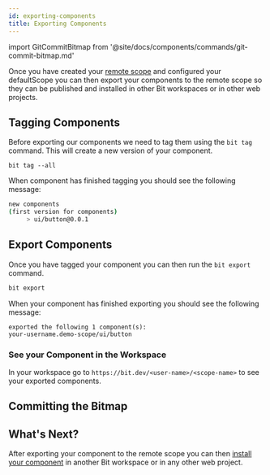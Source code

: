 ```yaml
---
id: exporting-components
title: Exporting Components
---
```


import GitCommitBitmap from '@site/docs/components/commands/git-commit-bitmap.md'

Once you have created your [remote scope](remote-scope) and configured your defaultScope you can then export your components to the remote scope so they can be published and installed in other Bit workspaces or in other web projects.

## Tagging Components

Before exporting our components we need to tag them using the `bit tag` command. This will create a new version of your component.

```shell
bit tag --all
```

When component has finished tagging you should see the following message:

```sh
new components
(first version for components)
     > ui/button@0.0.1
```

<!-- :arrow_right: Learn more about the [Tagging Components](/building-with-bit/tagging-components). -->

## Export Components

Once you have tagged your component you can then run the `bit export` command.

```sh
bit export
```

When your component has finished exporting you should see the following message:

```shell
exported the following 1 component(s):
your-username.demo-scope/ui/button
```

<!-- :arrow_right: Learn more about the [Exporting Components](/building-with-bit/exporting-components). -->

### See your Component in the Workspace

In your workspace go to `https://bit.dev/<user-name>/<scope-name>` to see your exported components.

## Committing the Bitmap

<GitCommitBitmap />

## What's Next?

After exporting your component to the remote scope you can then [install your component](installing-components) in another Bit workspace or in any other web project.
